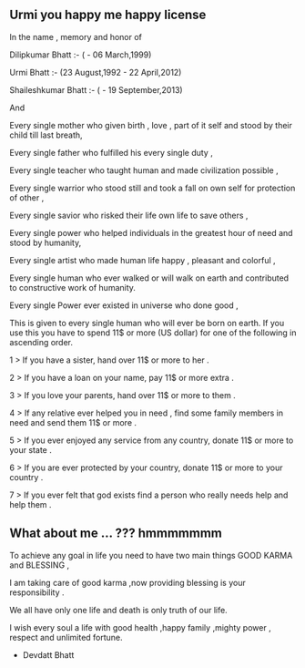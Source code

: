 Urmi you happy me happy license
--------------------------------


In the name , memory and honor of

Dilipkumar Bhatt :- ( - 06 March,1999)

Urmi Bhatt :- (23 August,1992 - 22 April,2012)

Shaileshkumar Bhatt :- ( - 19 September,2013)


And


Every single mother who given birth , love , part of it self and stood by their child till last breath,

Every single father who fulfilled his every single duty ,

Every single teacher who taught human and made civilization possible ,

Every single warrior who stood still and took a fall on own self for protection of other ,

Every single savior who risked their life own life to save others ,

Every single power who helped individuals in the greatest hour of need and stood by humanity,

Every single artist who made human life happy , pleasant and colorful ,

Every single human who ever walked or will walk on earth and contributed to constructive work of humanity.

Every single Power ever existed in universe who done good ,

This is given to every single human who will ever be born on earth. If you use this you have to spend 11$ or more (US dollar) for one of the following in ascending order.


1 > If you have a sister, hand over 11$ or more to her .

2 > If you have a loan on your name, pay 11$ or more extra .

3 > If you love your parents, hand over 11$ or more to them .

4 > If any relative ever helped you in need , find some family members in need and send them 11$ or more .

5 > If you ever enjoyed any service from any country, donate 11$ or more to your state .

6 > If you are ever protected by your country, donate 11$ or more to your country .

7 > If you ever felt that god exists find a person who really needs help and help them .


What about me ... ??? hmmmmmmm
-----------------------------------

To achieve any goal in life you need to have two main things GOOD KARMA and BLESSING ,

I am taking care of good karma ,now providing blessing is your responsibility .

We all have only one life and death is only truth of our life.

I wish every soul a life with good health ,happy family ,mighty power , respect and unlimited fortune.

- Devdatt Bhatt

